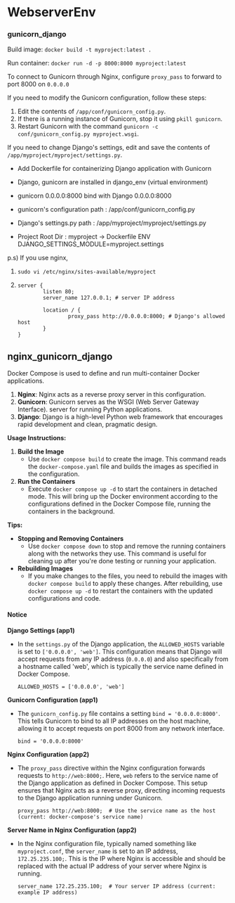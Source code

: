 # WebserverEnv
### gunicorn_django  

Build image: `docker build -t myproject:latest .`

Run container: `docker run -d -p 8000:8000 myproject:latest`



To connect to Gunicorn through Nginx, configure `proxy_pass` to forward to port 8000 on `0.0.0.0`

If you need to modify the Gunicorn configuration, follow these steps:

1. Edit the contents of `/app/conf/gunicorn_config.py`.
2. If there is a running instance of Gunicorn, stop it using `pkill gunicorn`.
3. Restart Gunicorn with the command `gunicorn -c conf/gunicorn_config.py myproject.wsgi`.

If you need to change Django's settings, edit and save the contents of `/app/myproject/myproject/settings.py`.  



- Add Dockerfile for containerizing Django application with Gunicorn  
- Django, gunicorn are installed in django_env (virtual environment)  

- gunicorn 0.0.0.0:8000 bind with Django 0.0.0.0:8000  
- gunicorn's configuration path : /app/conf/gunicorn_config.py  
- Django's settings.py path : /app/myproject/myproject/settings.py  
- Project Root Dir : myproject -> Dockerfile ENV DJANGO_SETTINGS_MODULE=myproject.settings





p.s) If you use nginx,

1. `sudo vi /etc/nginx/sites-available/myproject`

2. ```
   server {
           listen 80;
           server_name 127.0.0.1; # server IP address
   
           location / {
                   proxy_pass http://0.0.0.0:8000; # Django's allowed host
           }
   }
   
   ```



## nginx_gunicorn_django

Docker Compose is used to define and run multi-container Docker applications.  

1. **Nginx**: Nginx acts as a reverse proxy server in this configuration.  
2. **Gunicorn**: Gunicorn serves as the WSGI (Web Server Gateway Interface). server for running Python applications.  
3. **Django**: Django is a high-level Python web framework that encourages rapid development and clean, pragmatic design.



**Usage Instructions:**

1. **Build the Image**
   - Use `docker compose build` to create the image. This command reads the `docker-compose.yaml` file and builds the images as specified in the configuration.
2. **Run the Containers**
   - Execute `docker compose up -d` to start the containers in detached mode. This will bring up the Docker environment according to the configurations defined in the Docker Compose file, running the containers in the background.

**Tips:**

- **Stopping and Removing Containers**
  - Use `docker compose down` to stop and remove the running containers along with the networks they use. This command is useful for cleaning up after you're done testing or running your application.
- **Rebuilding Images**
  - If you make changes to the files, you need to rebuild the images with `docker compose build` to apply these changes. After rebuilding, use `docker compose up -d` to restart the containers with the updated configurations and code.



#### Notice

**Django Settings (app1)**

- In the `settings.py` of the Django application, the `ALLOWED_HOSTS` variable is set to `['0.0.0.0', 'web']`. This configuration means that Django will accept requests from any IP address (`0.0.0.0`) and also specifically from a hostname called 'web', which is typically the service name defined in Docker Compose.  

  `ALLOWED_HOSTS = ['0.0.0.0', 'web'] `



**Gunicorn Configuration (app1)**

- The `gunicorn_config.py` file contains a setting `bind = '0.0.0.0:8000'`. This tells Gunicorn to bind to all IP addresses on the host machine, allowing it to accept requests on port 8000 from any network interface.  

  `bind = '0.0.0.0:8000'`



**Nginx Configuration (app2)**

- The `proxy_pass` directive within the Nginx configuration forwards requests to `http://web:8000;`. Here, `web` refers to the service name of the Django application as defined in Docker Compose. This setup ensures that Nginx acts as a reverse proxy, directing incoming requests to the Django application running under Gunicorn.  

  `proxy_pass http://web:8000;  # Use the service name as the host (current: docker-compose's service name)`



**Server Name in Nginx Configuration (app2)**

- In the Nginx configuration file, typically named something like `myproject.conf`, the `server_name` is set to an IP address, `172.25.235.100;`. This is the IP where Nginx is accessible and should be replaced with the actual IP address of your server where Nginx is running.  

  `server_name 172.25.235.100;  # Your server IP address (current: example IP address)`
